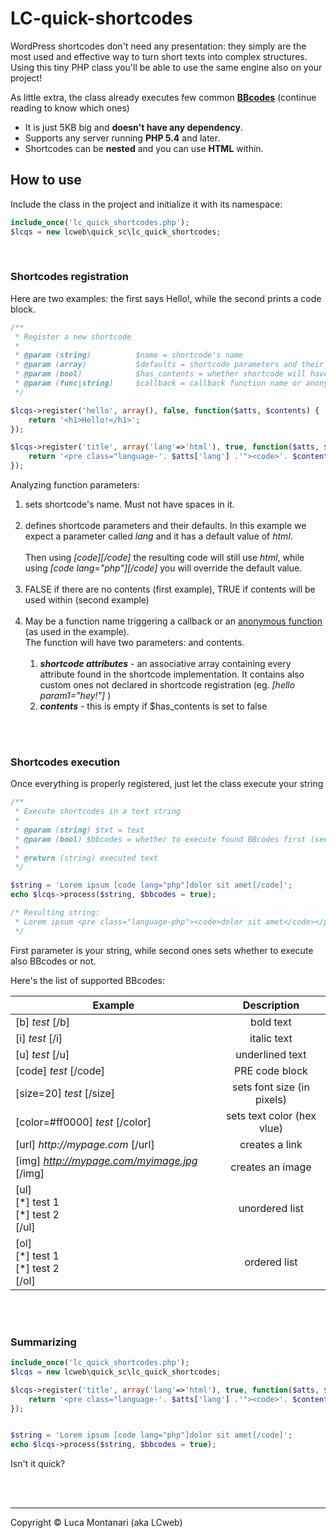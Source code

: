# LC-quick-shortcodes
WordPress shortcodes don't need any presentation: they simply are the most used and effective way to turn short texts into complex structures.
Using this tiny PHP class you'll be able to use the same engine also on your project!

As little extra, the class already executes few common __[BBcodes](https://en.wikipedia.org/wiki/BBCode)__ (continue reading to know which ones)

* It is just 5KB big and __doesn't have any dependency__.<br/>
* Supports any server running __PHP 5.4__ and later.<br/>
* Shortcodes can be __nested__ and you can use __HTML__ within.


How to use
---

Include the class in the project and initialize it with its namespace:
	
``` php
include_once('lc_quick_shortcodes.php');
$lcqs = new lcweb\quick_sc\lc_quick_shortcodes;
```
<br/>   
   
### Shortcodes registration
Here are two examples: the first says Hello!, while the second prints a code block.

``` php
/**
 * Register a new shortcode  
 * 
 * @param (string) 			$name = shortcode's name
 * @param (array) 			$defaults = shortcode parameters and their defaults
 * @param (bool) 			$has_contents = whether shortcode will have contents or not
 * @param (func|string) 	$callback = callback function name or anonymous function
 */

$lcqs->register('hello', array(), false, function($atts, $contents) {	
	return '<h1>Hello!</h1>';
});

$lcqs->register('title', array('lang'=>'html'), true, function($atts, $contents) {	
	return '<pre class="language-'. $atts['lang'] .'"><code>'. $contents .'</code></pre>';
});
```
	
Analyzing function parameters:

1. sets shortcode's name. Must not have spaces in it.<br/><br/>
2. defines shortcode parameters and their defaults. In this example we expect a parameter called _lang_ and it has a default value of _html_.<br/><br/>Then using _[code][/code]_ the resulting code will still use _html_, while using _[code lang="php"][/code]_ you will override the default value.<br/><br/>
3. FALSE if there are no contents (first example), TRUE if contents will be used within (second example)<br/><br/>
4. May be a function name triggering a callback or an [anonymous function](http://php.net/manual/en/functions.anonymous.php) (as used in the example).<br/>The function will have two parameters: and contents.<br/><br/>
	1. __*shortcode attributes*__ - an associative array containing every attribute found in the shortcode implementation. It contains also custom ones not declared in shortcode registration (eg. _[hello param1="hey!"]_ ) 
	2. __*contents*__ - this is empty if $has_contents is set to false  


<br/><br/>   
   
### Shortcodes execution
Once everything is properly registered, just let the class execute your string

``` php
/**
 * Execute shortcodes in a text string
 *
 * @param (string) $txt = text
 * @param (bool) $bbcodes = whether to execute found BBcodes first (see https://www.bbcode.org/reference.php )
 *
 * @return (string) executed text
 */

$string = 'Lorem ipsum [code lang="php"]dolor sit amet[/code]';
echo $lcqs->process($string, $bbcodes = true);

/* Resulting string:
 * Lorem ipsum <pre class="language-php"><code>dolor sit amet</code></pre>
 */
```

First parameter is your string, while second ones sets whether to execute also BBcodes or not.

Here's the list of supported BBcodes:

| Example       | Description  |
| ------------- |:-------------:|
| [b] _test_ [/b] | bold text |
| [i] _test_ [/i] | italic text |
| [u] _test_ [/u] | underlined text |
| [code] _test_ [/code] | PRE code block |
| [size=20] _test_ [/size] | sets font size (in pixels) |
| [color=#ff0000] _test_ [/color] | sets text color (hex vlue) |
| [url] _http://mypage.com_ [/url] | creates a link |
| [img] _http://mypage.com/myimage.jpg_ [/img] | creates an image |
| [ul]<br/>[\*] test 1 <br/>[\*] test 2 <br/>[/ul] | unordered list |
| [ol]<br/>[\*] test 1 <br/>[\*] test 2 <br/>[/ol] | ordered list |

<br/><br/>


### Summarizing

``` php
include_once('lc_quick_shortcodes.php');
$lcqs = new lcweb\quick_sc\lc_quick_shortcodes;

$lcqs->register('title', array('lang'=>'html'), true, function($atts, $contents) {	
	return '<pre class="language-'. $atts['lang'] .'"><code>'. $contents .'</code></pre>';
});


$string = 'Lorem ipsum [code lang="php"]dolor sit amet[/code]';
echo $lcqs->process($string, $bbcodes = true);
```

Isn't it quick?

<br/><br/>

* * *

Copyright &copy; Luca Montanari (aka LCweb)